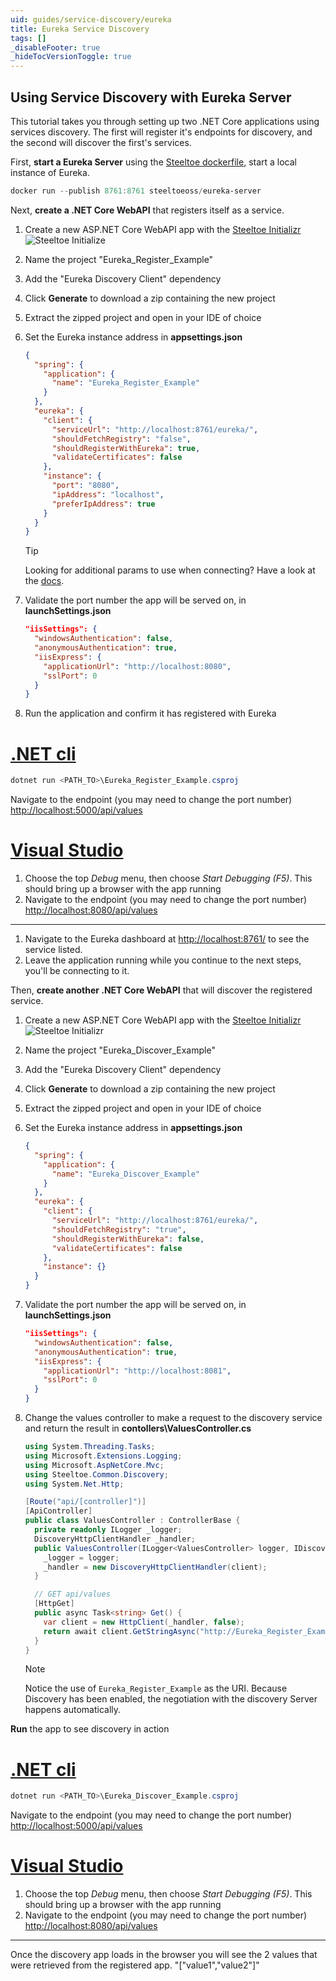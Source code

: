 ```yaml
---
uid: guides/service-discovery/eureka
title: Eureka Service Discovery
tags: []
_disableFooter: true
_hideTocVersionToggle: true
---
```


## Using Service Discovery with Eureka Server

This tutorial takes you through setting up two .NET Core applications using services discovery. The first will register it's endpoints for discovery, and the second will discover the first's services.

First, **start a Eureka Server** using the [Steeltoe dockerfile](https://github.com/steeltoeoss/dockerfiles), start a local instance of Eureka.

```powershell
docker run --publish 8761:8761 steeltoeoss/eureka-server
```

Next, **create a .NET Core WebAPI** that registers itself as a service.

1. Create a new ASP.NET Core WebAPI app with the [Steeltoe Initializr](https://start.steeltoe.io)
   ![Steeltoe Initialize](~/guides/images/initializr/eureka-register-discovery.png)
1. Name the project "Eureka_Register_Example"
1. Add the "Eureka Discovery Client" dependency
1. Click **Generate** to download a zip containing the new project
1. Extract the zipped project and open in your IDE of choice
1. Set the Eureka instance address in **appsettings.json**

   ```json
   {
     "spring": {
       "application": {
         "name": "Eureka_Register_Example"
       }
     },
     "eureka": {
       "client": {
         "serviceUrl": "http://localhost:8761/eureka/",
         "shouldFetchRegistry": "false",
         "shouldRegisterWithEureka": true,
         "validateCertificates": false
       },
       "instance": {
         "port": "8080",
         "ipAddress": "localhost",
         "preferIpAddress": true
       }
     }
   }
   ```

   > [!TIP]
   > Looking for additional params to use when connecting? Have a look at the [docs](/service-discovery/docs).

1. Validate the port number the app will be served on, in **launchSettings.json**

   ```json
   "iisSettings": {
     "windowsAuthentication": false,
     "anonymousAuthentication": true,
     "iisExpress": {
       "applicationUrl": "http://localhost:8080",
       "sslPort": 0
     }
   }
   ```

1. Run the application and confirm it has registered with Eureka

# [.NET cli](#tab/cli)

```powershell
dotnet run <PATH_TO>\Eureka_Register_Example.csproj
```

Navigate to the endpoint (you may need to change the port number) [http://localhost:5000/api/values](http://localhost:5000/api/values)

# [Visual Studio](#tab/vs)

1. Choose the top _Debug_ menu, then choose _Start Debugging (F5)_. This should bring up a browser with the app running
1. Navigate to the endpoint (you may need to change the port number) [http://localhost:8080/api/values](http://localhost:8080/api/values)

---

1. Navigate to the Eureka dashboard at [http://localhost:8761/](http://localhost:8761/) to see the service listed.
1. Leave the application running while you continue to the next steps, you'll be connecting to it.

Then, **create another .NET Core WebAPI** that will discover the registered service.

1. Create a new ASP.NET Core WebAPI app with the [Steeltoe Initializr](https://start.steeltoe.io)
   ![Steeltoe Initializr](~/guides/images/initializr/eureka-discover-discovery.png)
1. Name the project "Eureka_Discover_Example"
1. Add the "Eureka Discovery Client" dependency
1. Click **Generate** to download a zip containing the new project
1. Extract the zipped project and open in your IDE of choice
1. Set the Eureka instance address in **appsettings.json**

   ```json
   {
     "spring": {
       "application": {
         "name": "Eureka_Discover_Example"
       }
     },
     "eureka": {
       "client": {
         "serviceUrl": "http://localhost:8761/eureka/",
         "shouldFetchRegistry": "true",
         "shouldRegisterWithEureka": false,
         "validateCertificates": false
       },
       "instance": {}
     }
   }
   ```

1. Validate the port number the app will be served on, in **launchSettings.json**

   ```json
   "iisSettings": {
     "windowsAuthentication": false,
     "anonymousAuthentication": true,
     "iisExpress": {
       "applicationUrl": "http://localhost:8081",
       "sslPort": 0
     }
   }
   ```

1. Change the values controller to make a request to the discovery service and return the result in **contollers\ValuesController.cs**

   ```csharp
   using System.Threading.Tasks;
   using Microsoft.Extensions.Logging;
   using Microsoft.AspNetCore.Mvc;
   using Steeltoe.Common.Discovery;
   using System.Net.Http;

   [Route("api/[controller]")]
   [ApiController]
   public class ValuesController : ControllerBase {
     private readonly ILogger _logger;
     DiscoveryHttpClientHandler _handler;
     public ValuesController(ILogger<ValuesController> logger, IDiscoveryClient client) {
       _logger = logger;
       _handler = new DiscoveryHttpClientHandler(client);
     }

     // GET api/values
     [HttpGet]
     public async Task<string> Get() {
       var client = new HttpClient(_handler, false);
       return await client.GetStringAsync("http://Eureka_Register_Example/api/values");
     }
   }
   ```

   > [!NOTE]
   > Notice the use of `Eureka_Register_Example` as the URI. Because Discovery has been enabled, the negotiation with the discovery Server happens automatically.

**Run** the app to see discovery in action

# [.NET cli](#tab/cli)

```powershell
dotnet run <PATH_TO>\Eureka_Discover_Example.csproj
```

Navigate to the endpoint (you may need to change the port number) [http://localhost:5000/api/values](http://localhost:5000/api/values)

# [Visual Studio](#tab/vs)

1. Choose the top _Debug_ menu, then choose _Start Debugging (F5)_. This should bring up a browser with the app running
1. Navigate to the endpoint (you may need to change the port number) [http://localhost:8080/api/values](http://localhost:8080/api/values)

---

Once the discovery app loads in the browser you will see the 2 values that were retrieved from the registered app.
"["value1","value2"]"
